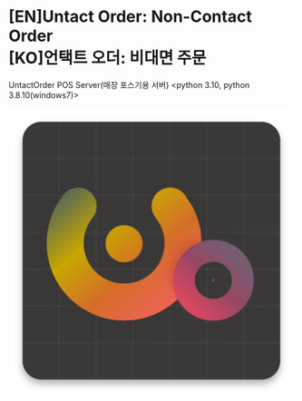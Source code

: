 # [EN]Untact Order: Non-Contact Order<br/>[KO]언택트 오더: 비대면 주문
UntactOrder POS Server(매장 포스기용 서버) <python 3.10, python 3.8.10(windows7)>


![로고](/etc/Logo_Black_ICO.png)
